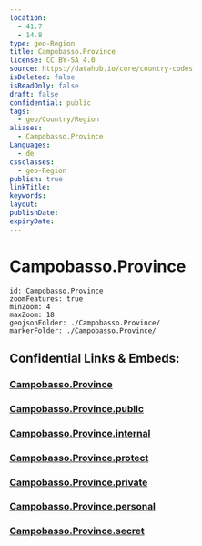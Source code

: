 ```yaml
---
location:
  - 41.7
  - 14.8
type: geo-Region
title: Campobasso.Province
license: CC BY-SA 4.0
source: https://datahub.io/core/country-codes
isDeleted: false
isReadOnly: false
draft: false
confidential: public
tags:
  - geo/Country/Region
aliases:
  - Campobasso.Province
Languages:
  - de
cssclasses:
  - geo-Region
publish: true
linkTitle:
keywords:
layout:
publishDate:
expiryDate:
---
```


# Campobasso.Province

```leaflet
id: Campobasso.Province
zoomFeatures: true 
minZoom: 4 
maxZoom: 18
geojsonFolder: ./Campobasso.Province/
markerFolder: ./Campobasso.Province/
```


## Confidential Links & Embeds: 

### [Campobasso.Province](/_Standards/Earth/Continent/Europe/Europe~South/Italy/regions~Italy/Molise/Campobasso.Province.md) 

### [Campobasso.Province.public](/_public/Earth/Continent/Europe/Europe~South/Italy/regions~Italy/Molise/Campobasso.Province.public.md) 

### [Campobasso.Province.internal](/_internal/Earth/Continent/Europe/Europe~South/Italy/regions~Italy/Molise/Campobasso.Province.internal.md) 

### [Campobasso.Province.protect](/_protect/Earth/Continent/Europe/Europe~South/Italy/regions~Italy/Molise/Campobasso.Province.protect.md) 

### [Campobasso.Province.private](/_private/Earth/Continent/Europe/Europe~South/Italy/regions~Italy/Molise/Campobasso.Province.private.md) 

### [Campobasso.Province.personal](/_personal/Earth/Continent/Europe/Europe~South/Italy/regions~Italy/Molise/Campobasso.Province.personal.md) 

### [Campobasso.Province.secret](/_secret/Earth/Continent/Europe/Europe~South/Italy/regions~Italy/Molise/Campobasso.Province.secret.md)

